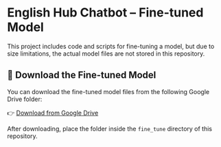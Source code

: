 # English Hub Chatbot – Fine-tuned Model

This project includes code and scripts for fine-tuning a model, but due to size limitations, the actual model files are not stored in this repository.

## 🔗 Download the Fine-tuned Model

You can download the fine-tuned model files from the following Google Drive folder:

👉 [Download from Google Drive](https://drive.google.com/drive/folders/1w7wm0t4y2Sggyf8uR-bddrOVwRhAQpuQ?usp=drive_link)

After downloading, place the folder inside the `fine_tune` directory of this repository.
